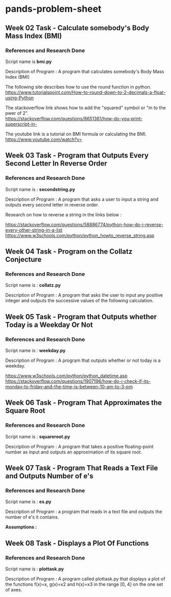 # pands-problem-sheet

## Week 02 Task - Calculate somebody's Body Mass Index (BMI)

### References and Research Done 
Script name is **bmi.py**

Description of Program : A program that calculates somebody's Body Mass Index (BMI)
 
The following site describes how to use the round function in python.<br />
https://www.tutorialspoint.com/How-to-round-down-to-2-decimals-a-float-using-Python

The stackoverflow link shows how to add the "squared" symbol or "m to the pwer of 2".<br />
https://stackoverflow.com/questions/8651361/how-do-you-print-superscript-in-

The youtube link is a tutorial on BMI formula or calculating the BMI.
https://www.youtube.com/watch?v=



## Week 03 Task - Program that Outputs Every Second Letter In Reverse Order

### References and Research Done 
Script name is : **secondstring.py**

Description of Program : A program that asks a user to input a string and outputs every second letter in reverse order.

Research on how to reverse a string in the links below :

https://stackoverflow.com/questions/58886774/python-how-do-i-reverse-every-other-string-in-a-list
https://www.w3schools.com/python/python_howto_reverse_string.asp

## Week 04 Task - Program on the Collatz Conjecture

### References and Research Done 
Script name is : **collatz.py**

Description of Program : A program that asks the user to input any positive integer and outputs the successive values of the following calculation.

## Week 05 Task - Program that Outputs whether Today is a Weekday Or Not

### References and Research Done 
Script name is : **weekday.py**

Description of Program : A program that outputs whether or not today is a weekday.

https://www.w3schools.com/python/python_datetime.asp
https://stackoverflow.com/questions/1907196/how-do-i-check-if-its-monday-to-friday-and-the-time-is-between-10-am-to-3-pm

## Week 06 Task - Program That Approximates the Square Root

### References and Research Done 
Script name is : **squareroot.py**

Description of Program : A program that takes a positive floating-point number as input and outputs an approximation of its square root.

## Week 07 Task - Program That Reads a Text File and Outputs Number of e's

### References and Research Done 
Script name is : **es.py**

Description of Program : a program that reads in a text file and outputs the number of e's it contains.

**Assumptions :**


## Week 08 Task - Displays a Plot Of Functions

### References and Research Done 
Script name is : **plottask.py**

Description of Program : A program called plottask.py that displays a plot of the functions f(x)=x, g(x)=x2 and h(x)=x3 in the range [0, 4] on the one set of axes.